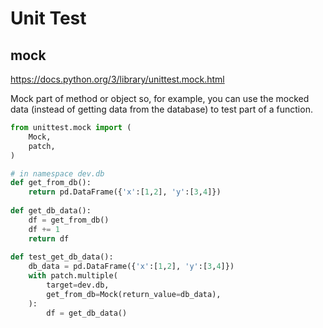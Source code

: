 # Unit Test

## mock
https://docs.python.org/3/library/unittest.mock.html

Mock part of method or object so, for example, you can use the mocked data (instead of getting data from the database) to test part of a function.
```py
from unittest.mock import (
    Mock,
    patch,
)

# in namespace dev.db
def get_from_db():
    return pd.DataFrame({'x':[1,2], 'y':[3,4]})
  
def get_db_data():
    df = get_from_db()
    df += 1
    return df
  
def test_get_db_data():  
    db_data = pd.DataFrame({'x':[1,2], 'y':[3,4]})
    with patch.multiple(
        target=dev.db,
        get_from_db=Mock(return_value=db_data),
    ):
        df = get_db_data()
```

